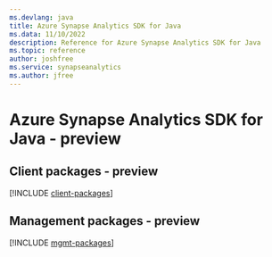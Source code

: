 ```yaml
---
ms.devlang: java
title: Azure Synapse Analytics SDK for Java
ms.data: 11/10/2022
description: Reference for Azure Synapse Analytics SDK for Java
ms.topic: reference
author: joshfree
ms.service: synapseanalytics
ms.author: jfree
---
```

# Azure Synapse Analytics SDK for Java - preview

## Client packages - preview
[!INCLUDE [client-packages](synapse-analytics-client-index.md)]
## Management packages - preview
[!INCLUDE [mgmt-packages](synapse-analytics-mgmt-index.md)]